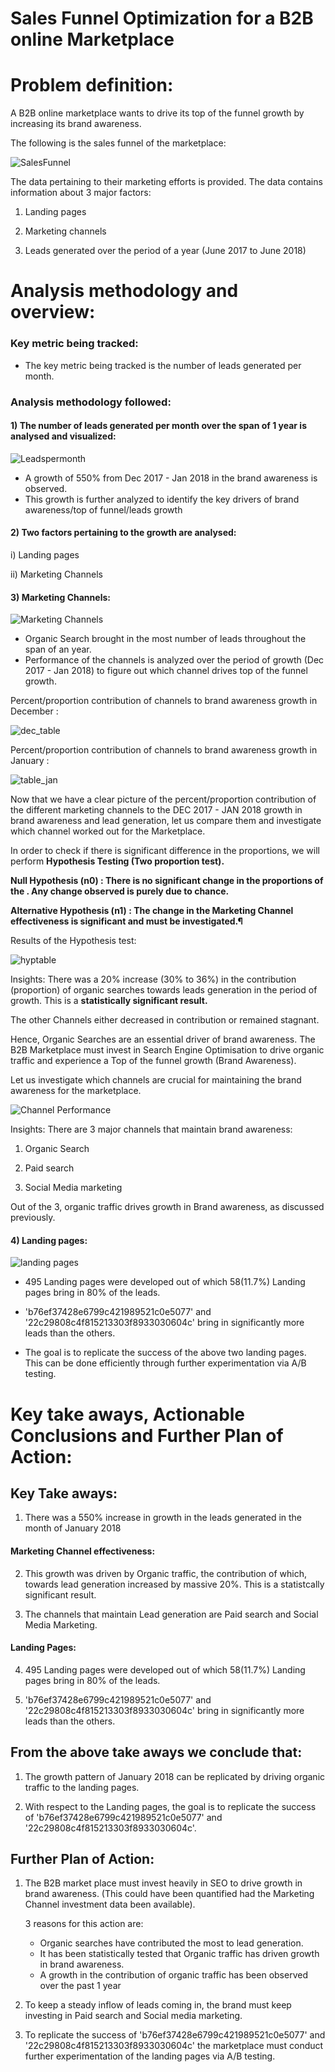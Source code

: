 # Sales Funnel Optimization for a B2B online Marketplace

# Problem definition: 
A B2B online marketplace wants to drive its top of the funnel growth by increasing its brand awareness.

The following is the sales funnel of the marketplace:


 
 
 
![SalesFunnel](https://user-images.githubusercontent.com/40240678/125198327-1c646e80-e27f-11eb-8f2e-ad6257f0c9ae.PNG)



The data pertaining to their marketing efforts is provided. 
The data contains information about 3 major factors: 

1) Landing pages

2) Marketing channels 

3) Leads generated over the period of a year (June 2017 to June 2018) 


# Analysis methodology and overview:

### Key metric being tracked:
- The key metric being tracked is the number of leads generated per month.

### Analysis methodology followed:
 
#### 1) The number of leads generated per month over the span of 1 year is analysed and visualized:

![Leadspermonth](https://user-images.githubusercontent.com/40240678/125198373-3bfb9700-e27f-11eb-8abd-c15c54d67236.PNG)

- A growth of 550% from Dec 2017 - Jan 2018 in the brand awareness is observed.
- This growth is further analyzed to identify the key drivers of brand awareness/top of funnel/leads growth

#### 2) Two factors pertaining to the growth are analysed:

i) Landing pages

ii) Marketing Channels   

#### 3) Marketing Channels:

![Marketing Channels](https://user-images.githubusercontent.com/40240678/125198400-559cde80-e27f-11eb-954b-524ea1159c75.PNG)

- Organic Search brought in the most number of leads throughout the span of an year.
- Performance of the channels is analyzed over the period of growth (Dec 2017 - Jan 2018) to figure out which channel drives top of the funnel growth.  

Percent/proportion contribution of channels to brand awareness growth in December :


![dec_table](https://user-images.githubusercontent.com/40240678/125198412-5e8db000-e27f-11eb-8256-c79699a87e85.PNG)

Percent/proportion contribution of channels to brand awareness growth in January :

![table_jan](https://user-images.githubusercontent.com/40240678/125198422-66e5eb00-e27f-11eb-9eeb-4dcec3a9dc0c.PNG)

Now that we have a clear picture of the percent/proportion contribution of the different marketing channels to the DEC 2017 - JAN 2018 growth in brand awareness and lead generation, let us compare them and investigate which channel worked out for the Marketplace.

In order to check if there is significant difference in the proportions, we will perform **Hypothesis Testing (Two proportion test).**

**Null Hypothesis (n0) : There is no significant change in the proportions of the . Any change observed is purely due to chance.**

**Alternative Hypothesis (n1) : The change in the Marketing Channel effectiveness is significant and must be investigated.¶**

Results of the Hypothesis test:

![hyptable](https://user-images.githubusercontent.com/40240678/125198511-d0fe9000-e27f-11eb-9c79-5b1e5bd0829c.PNG)

Insights: 
There was a 20% increase (30% to 36%) in the contribution (proportion) of organic searches towards leads generation in the period of growth. This is a **statistically significant result.**

The other Channels either decreased in contribution or remained stagnant.

Hence, Organic Searches are an essential driver of brand awareness. The B2B Marketplace must invest in Search Engine Optimisation to drive organic traffic and experience a Top of the funnel growth (Brand Awareness).

Let us investigate which channels are crucial for maintaining the brand awareness for the marketplace.

![Channel Performance](https://user-images.githubusercontent.com/40240678/125198539-dcea5200-e27f-11eb-921e-43310eb50f3a.PNG)

Insights: There are 3 major channels that maintain brand awareness:
1) Organic Search

2) Paid search

3) Social Media marketing

Out of the 3, organic traffic drives growth in Brand awareness, as discussed previously.


#### 4) Landing pages:





![landing pages](https://user-images.githubusercontent.com/40240678/125198557-ec699b00-e27f-11eb-9487-b5dc40a4250d.PNG)






- 495 Landing pages were developed out of which 58(11.7%) Landing pages bring in 80% of the leads.

- 'b76ef37428e6799c421989521c0e5077' and '22c29808c4f815213303f8933030604c' bring in significantly more leads than the others.

- The goal is to replicate the success of the above two landing pages. This can be done efficiently through further experimentation via A/B testing.


# Key take aways, Actionable Conclusions and Further Plan of Action:

## Key Take aways:
1) There was a 550% increase in growth in the leads generated in the month of January 2018

#### Marketing Channel effectiveness:

2) This growth was driven by Organic traffic, the contribution of which, towards lead generation increased by massive 20%. This is a statistcally significant result.

3) The channels that maintain Lead generation are Paid search and Social Media Marketing. 

#### Landing Pages: 
4) 495 Landing pages were developed out of which 58(11.7%) Landing pages bring in 80% of the leads.

5) 'b76ef37428e6799c421989521c0e5077' and '22c29808c4f815213303f8933030604c' bring in significantly more leads than the others.


## From the above take aways we conclude that:

1) The growth pattern of January 2018 can be replicated by driving organic traffic to the landing pages.

2) With respect to the Landing pages, the goal is to replicate the success of 'b76ef37428e6799c421989521c0e5077' and '22c29808c4f815213303f8933030604c'. 

## Further Plan of Action: 

1) The B2B market place must invest heavily in SEO to drive growth in brand awareness. (This could have been quantified had the Marketing Channel investment data been available).

    3 reasons for this action are:
    - Organic searches have contributed the most to lead generation.
    - It has been statistically tested that Organic traffic has driven growth in brand awareness.
    - A growth in the contribution of organic traffic has been observed over the past 1 year
    

2) To keep a steady inflow of leads coming in, the brand must keep investing in Paid search and Social media marketing. 

3) To replicate the success of 'b76ef37428e6799c421989521c0e5077' and '22c29808c4f815213303f8933030604c' the marketplace must  conduct further experimentation of the landing pages via A/B testing.
 
